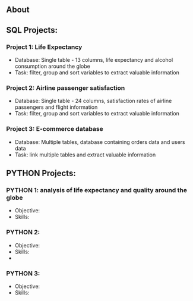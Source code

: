 ## About

## SQL Projects: 
### Project 1: Life Expectancy
- Database: Single table - 13 columns, life expectancy and alcohol consumption around the globe 
- Task: filter, group and sort variables to extract valuable information 

### Project 2: Airline passenger satisfaction
- Database: Single table - 24 columns, satisfaction rates of airline passengers and flight information
- Task: filter, group and sort variables to extract valuable information 

### Project 3: E-commerce database
- Database: Multiple tables, database containing orders data and users data 
- Task: link multiple tables and extract valuable information 

  
## PYTHON Projects:
### PYTHON 1: analysis of life expectancy and quality around the globe
- Objective:
- Skills:

### PYTHON 2:
- Objective:
- Skills:
- 
### PYTHON 3:
- Objective:
- Skills:

